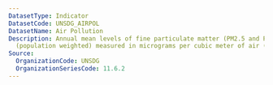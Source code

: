 ```yaml
---
DatasetType: Indicator
DatasetCode: UNSDG_AIRPOL
DatasetName: Air Pollution
Description: Annual mean levels of fine particulate matter (PM2.5 and PM10) in cities
  (population weighted) measured in micrograms per cubic meter of air (μg/m3).
Source:
  OrganizationCode: UNSDG
  OrganizationSeriesCode: 11.6.2
---
```



